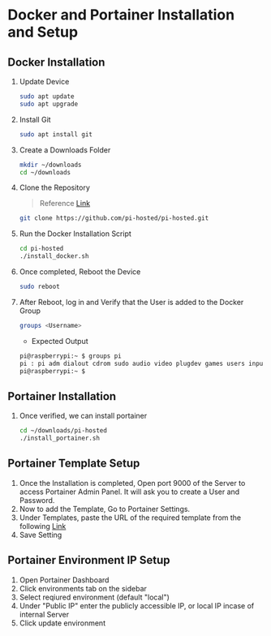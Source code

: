 # Docker and Portainer Installation and Setup

## Docker Installation
1. Update Device
    ```bash
    sudo apt update
    sudo apt upgrade
    ```
2. Install Git
    ```bash
    sudo apt install git
    ```

3. Create a Downloads Folder
    ```bash
    mkdir ~/downloads
    cd ~/downloads
    ```

4. Clone the Repository
    >Reference [Link](https://github.com/pi-hosted/pi-hosted)

    ```bash
    git clone https://github.com/pi-hosted/pi-hosted.git
    ```
5. Run the Docker Installation Script
    ```bash
    cd pi-hosted
    ./install_docker.sh
    ```
6. Once completed, Reboot the Device
    ```bash
    sudo reboot
    ```
7. After Reboot, log in and Verify that the User is added to the Docker Group
    ```bash
    groups <Username>
    ```
    - Expected Output
    ```bash
    pi@raspberrypi:~ $ groups pi
    pi : pi adm dialout cdrom sudo audio video plugdev games users input render netdev spi i2c gpio docker
    pi@raspberrypi:~ $  
    ```

## Portainer Installation
1. Once verified, we can install portainer
    ```bash
    cd ~/downloads/pi-hosted
    ./install_portainer.sh
    ```

## Portainer Template Setup
1. Once the Installation is completed, Open port 9000 of the Server to access Portainer Admin Panel. It will ask you to create a User and Password.
2. Now to add the Template, Go to Portainer Settings.
3. Under Templates, paste the URL of the required template from the following [Link](https://github.com/pi-hosted/pi-hosted?tab=readme-ov-file#portainer-architecture)
4. Save Setting


## Portainer Environment IP Setup
1. Open Portainer Dashboard
2. Click environments tab on the sidebar
3. Select reqiured environment (default "local")
4. Under "Public IP" enter the publicly accessible IP, or local IP incase of internal Server
5. Click update environment